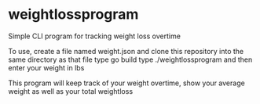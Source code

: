 # weightlossprogram
Simple CLI program for tracking weight loss overtime 

To use, create a file named weight.json and clone this repository into the same directory as that file
type go build
type ./weightlossprogram
and then enter your weight in lbs

This program will keep track of your weight overtime, show your average weight as well as your total weightloss
